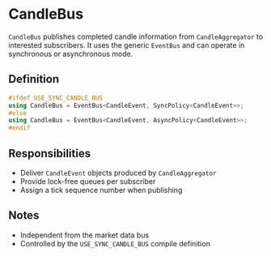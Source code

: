 # CandleBus

`CandleBus` publishes completed candle information from `CandleAggregator` to interested subscribers.
It uses the generic `EventBus` and can operate in synchronous or asynchronous mode.

## Definition

```cpp
#ifdef USE_SYNC_CANDLE_BUS
using CandleBus = EventBus<CandleEvent, SyncPolicy<CandleEvent>>;
#else
using CandleBus = EventBus<CandleEvent, AsyncPolicy<CandleEvent>>;
#endif
```

## Responsibilities

- Deliver `CandleEvent` objects produced by `CandleAggregator`
- Provide lock-free queues per subscriber
- Assign a tick sequence number when publishing

## Notes

- Independent from the market data bus
- Controlled by the `USE_SYNC_CANDLE_BUS` compile definition

